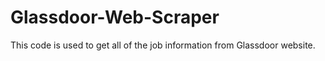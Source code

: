 # Glassdoor-Web-Scraper
This code is used to get all of the job information from Glassdoor website.
